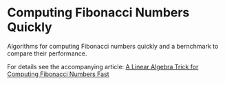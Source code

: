 # Computing Fibonacci Numbers Quickly
Algorithms for computing Fibonacci numbers quickly and a bernchmark to compare their performance.

For details see the accompanying article: [A Linear Algebra Trick for Computing Fibonacci Numbers Fast](https://codeconfessions.substack.com/p/a-linear-algebra-trick-for-fibonacci-numbers)
